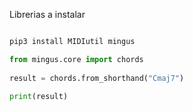
Librerias a instalar
```bash

pip3 install MIDIutil mingus
```

```python
from mingus.core import chords  
  
result = chords.from_shorthand("Cmaj7")  
  
print(result)
```


